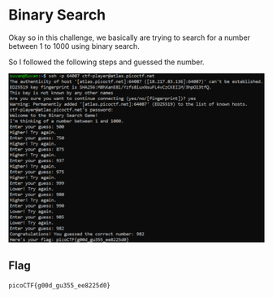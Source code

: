 # Binary Search

Okay so in this challenge, we basically are trying to search for a number between 1 to 1000 using binary search.

So I followed the following steps and guessed the number.

![alt text](image.png)

## Flag

`picoCTF{g00d_gu355_ee8225d0}`